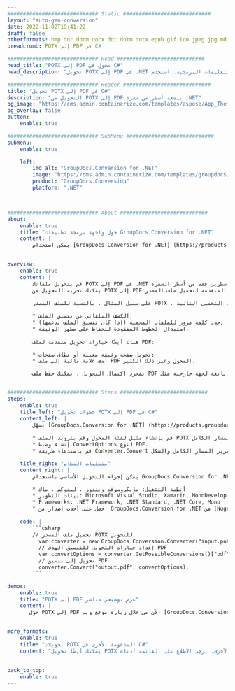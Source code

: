 ```yaml
---
############################# Static ############################
layout: "auto-gen-conversion"
date: 2022-11-02T19:41:22
draft: false
otherformats: bmp doc docm docx dot dotm dotx epub gif ico jpeg jpg md odt ott pdf png psd rtf tex tif tiff txt xps
breadcrumb: POTX إلى PDF في C#

############################# Head ############################
head_title: "POTX إلى PDF محول في C#"
head_description: "تحويل POTX إلى PDF في .NET باستخدام بضعة أسطر من التعليمات البرمجية. استخدم GroupDocs Document Conversion API لتحويل أكثر من 160 تنسيقًا للملف."

############################# Header ############################
title: "تحويل POTX إلى PDF في C#"
description: "التحويل من POTX إلى PDF ببضعة أسطر من شفرة .NET"
bg_image: "https://cms.admin.containerize.com/templates/aspose/App_Themes/V3/images/bg/header1.png"
bg_overlay: false
button:
    enable: true

############################# SubMenu ############################
submenu:
    enable: true

    left:
        img_alt: "GroupDocs.Conversion for .NET"
        image: "https://cms.admin.containerize.com/templates/groupdocs/images/product-logos/90x90-noborder/groupdocs-conversion-net.png"
        product: "GroupDocs.Conversion"
        platform: ".NET"



############################# About ############################
about:
    enable: true
    title: "حول واجهة برمجة تطبيقات GroupDocs.Conversion for .NET"
    content: |
        يمكن استخدام [GroupDocs.Conversion for .NET] (https://products.groupdocs.com/conversion/net/) لتحويل تنسيقات Microsoft Word و Excel و PowerPoint و PDF و Visio وتنسيقات أخرى. GroupDocs.Conversion هي واجهة برمجة تطبيقات قائمة بذاتها مناسبة للأنظمة الخلفية والداخلية التي تتطلب أداءً عاليًا. لا تعتمد على أي برنامج مثل Microsoft أو Open Office.
    

overview:
    enable: true
    content: |
        قم بتحويل ملفاتك POTX إلى PDF في .NET بسهولة. يمكنك استخدام سطرين فقط من أسطر الشفرة C# في أي نظام أساسي من اختيارك مثل - Windows و Linux و macOS.
        يمكنك تجربة التحويل من POTX إلى PDF مجانًا وتقييم جودة نتائج التحويل. إلى جانب سيناريوهات تحويل الملفات البسيطة ، يمكنك تجربة المزيد من الخيارات المتقدمة لتحميل ملف المصدر POTX ولحفظ نتيجة الإخراج PDF. 
        
        على سبيل المثال ، بالنسبة للملف المصدر POTX ، يمكنك استخدام خيارات التحميل التالية:

        * الكشف التلقائي عن تنسيق الملف;
        * حدد كلمة مرور للملفات المحمية (إذا كان تنسيق الملف يدعمها);
        * استبدال الخطوط المفقودة للحفاظ على مظهر الوثيقة.
        
        هناك أيضًا خيارات تحويل متقدمة لملف PDF:

        * تحويل صفحة وثيقة معينة أو نطاق صفحات;
        * أضف علامة مائية إلى ملف PDF المحول وغير ذلك الكثير.

        بمجرد اكتمال التحويل ، يمكنك حفظ ملف PDF في مسار الملف المحلي أو أي وحدة تخزين تابعة لجهة خارجية مثل FTP و Amazon S3 و Google Drive و Dropbox وما إلى ذلك. يرجى ملاحظة - لتحويل POTX إلى {{ TO}} ليست هناك حاجة إلى تثبيت أي برامج إضافية - مثل MS Office و Open Office و Adobe Acrobat Reader وما إلى ذلك.


############################# Steps ############################
steps:
    enable: true
    title_left: "خطوات تحويل POTX إلى PDF في C#"
    content_left: |
        يسهّل [GroupDocs.Conversion for .NET] (https://products.groupdocs.com/conversion/net/) على المطورين تحويل ملف POTX إلى PDF ببضعة أسطر من التعليمات البرمجية.
        
        * قم بإنشاء مثيل لفئة المحول وقم بتزويد الملف POTX بالمسار الكامل
        * إنشاء وضبط ConvertOptions لنوع PDF.
        * قم باستدعاء طريقة Converter.Convert وتمرير المسار الكامل والشكل (PDF) كمعامل

    title_right: "متطلبات النظام"
    content_right: |
        يمكن إجراء التحويل الأساسي باستخدام GroupDocs.Conversion for .NET في بضع خطوات بسيطة. يتم دعم واجهات برمجة التطبيقات الخاصة بنا على جميع الأنظمة الأساسية وأنظمة التشغيل الرئيسية. قبل تنفيذ الكود أدناه ، تأكد من تثبيت المتطلبات الأساسية التالية على نظامك.

        * أنظمة التشغيل: مايكروسوفت ويندوز ، لينوكس ، ماك
        * بيئات التطوير: Microsoft Visual Studio, Xamarin, MonoDevelop
        * Frameworks: .NET Framework, .NET Standard, .NET Core, Mono
        * احصل على أحدث إصدار من GroupDocs.Conversion for .NET من [Nuget] (https://www.nuget.org/packages/groupdocs.conversion)
         
    code: |
        ```csharp    
        // تحميل ملف المصدر POTX للتحويل
          var converter = new GroupDocs.Conversion.Converter("input.potx");
          // إعداد خيارات التحويل للتنسيق الهدف PDF
          var convertOptions = converter.GetPossibleConversions()["pdf"].ConvertOptions;
          // تحويل إلى تنسيق PDF
          converter.Convert("output.pdf", convertOptions);
        ```

demos:
    enable: true
    title: "POTX إلى PDF عرض توضيحي مباشر"
    content: |
       حوِّل POTX إلى PDF الآن من خلال زيارة موقع ويب [GroupDocs.Conversion] (https://products.groupdocs.app/conversion/family). يحتوي العرض التوضيحي عبر الإنترنت على المزايا التالية
          

more_formats:
    enable: true
    title: "تحويلات POTX المدعومة الأخرى في C#"
    content: "يمكنك أيضًا تحويل POTX إلى العديد من تنسيقات الملفات الأخرى. يرجى الاطلاع على القائمة أدناه."
       
       
back_to_top:
    enable: true
---
```

